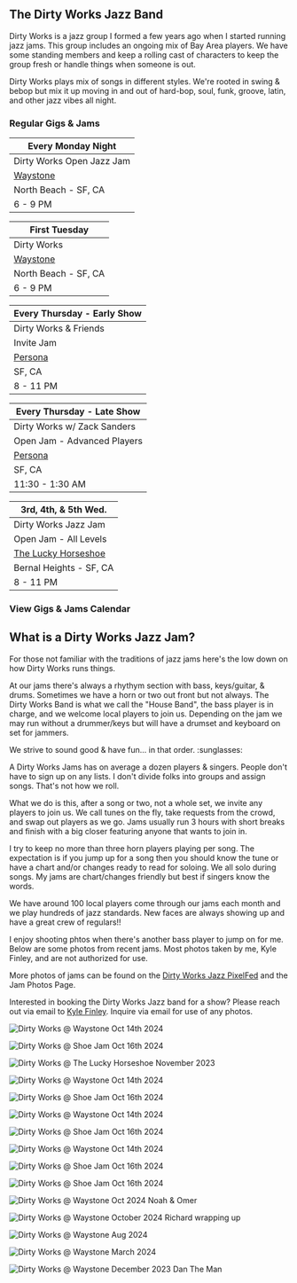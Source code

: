 <div class="container text-center">
  <h2>The Dirty Works Jazz Band</h2>
</div>

  <div class="container">
    <div class="text-center">

<p>
Dirty Works is a jazz group I formed a few years ago when I started running jazz jams. This group includes an ongoing mix of Bay Area players. We have some standing members and keep a rolling cast of characters to keep the group fresh or handle things when someone is out.
</p>
<p>
Dirty Works plays mix of songs in different styles. We're rooted in swing & bebop but mix it up moving in and out of hard-bop, soul, funk, groove, latin, and other jazz vibes all night.
</p>

<h3>Regular Gigs & Jams</h3>

| Every Monday Night
|-
| Dirty Works Open Jazz Jam
| <a href="https://www.waystonesf.com" target="new">Waystone</a>
| North Beach - SF, CA
| 6 - 9 PM

| First Tuesday
|-
| Dirty Works
| <a href="https://www.waystonesf.com" target="new">Waystone</a>
| North Beach - SF, CA
| 6 - 9 PM

| Every Thursday - Early Show
|-
| Dirty Works & Friends
| Invite Jam
| <a href="https://www.persona-sf.com" target="new">Persona</a>
| SF, CA
| 8 - 11 PM

| Every Thursday - Late Show
|-
| Dirty Works w/ Zack Sanders
| Open Jam - Advanced Players
| <a href="https://www.persona-sf.com" target="new">Persona</a>
| SF, CA
| 11:30 - 1:30 AM

| 3rd, 4th, & 5th Wed.
|-
| Dirty Works Jazz Jam
| Open Jam - All Levels
| <a href="https://www.theluckyhorseshoebar.com/" target="Shoe">The Lucky Horseshoe</a>
| Bernal Heights - SF, CA
| 8 - 11 PM

</div>

<div class="container text-center">
  <p>
    <h3>
      <router-link to="/music#calendar">View Gigs & Jams Calendar</router-link></h3>
  </p>

<h2>What is a Dirty Works Jazz Jam?</h2>
<p>
For those not familiar with the traditions of jazz jams here's the low down on how Dirty Works runs things. 
</p>
At our jams there's always a rhythym section with bass, keys/guitar, & drums. Sometimes we have a horn or two out front but not always. The Dirty Works Band is what we call the "House Band", the bass player is in charge, and we welcome local players to join us. Depending on the jam we may run without a drummer/keys but will have a drumset and keyboard on set for jammers.
</p>
<p>
We strive to sound good & have fun... in that order. :sunglasses:
</p>
<p>
A Dirty Works Jams has on average a dozen players & singers. People don't have to sign up on any lists. I don't divide folks into groups and assign songs. That's not how we roll. 
</p>
<p>
What we do is this, after a song or two, not a whole set, we invite any players to join us. We call tunes on the fly, take requests from the crowd, and swap out players as we go. Jams usually run 3 hours with short breaks and finish with a big closer featuring anyone that wants to join in.
</p>
<p>
I try to keep no more than three horn players playing per song. The expectation is if you jump up for a song then you should know the tune or have a chart and/or changes ready to read for soloing. We all solo during songs. My jams are chart/changes friendly but best if singers know the words.
</p>
<p>
We have around 100 local players come through our jams each month and we play hundreds of jazz standards. New faces are always showing up and have a great crew of regulars!! 
</p>
<p>I enjoy shooting phtos when there's another bass player to jump on for me. Below are some photos from recent jams. Most photos taken by me, Kyle Finley, and are not authorized for use.
</p>
<p>
More photos of jams can be found on the <a href="https://pixelfed.social/i/web/profile/791341701221125553" target="pixelfed">Dirty Works Jazz PixelFed</a> and the <router-link to="/photos/jazz-jams">Jam Photos Page</router-link>.
</p>
</p>
Interested in booking the Dirty Works Jazz band for a show? Please reach out via email to <a href="mailto:Kyle@KyleFinley.net">Kyle Finley</a>. Inquire via email for use of any photos.
</p>

![Dirty Works @ Waystone Oct 14th 2024](../../../../media/images/articles/dirty-works/2024.10.14_01-Waystone.jpg)

![Dirty Works @ Shoe Jam Oct 16th 2024](../../../../media/images/articles/dirty-works/2024.10.16_11-Shoe_Jam.jpg)

![Dirty Works @ The Lucky Horseshoe November 2023](../../../../media/images/articles/dirty-works/2023.11.16_01-Shoe_Jam.jpg)

![Dirty Works @ Waystone Oct 14th 2024](../../../../media/images/articles/dirty-works/2024.10.14_04-Waystone.jpg)

![Dirty Works @ Shoe Jam Oct 16th 2024](../../../../media/images/articles/dirty-works/2024.10.16_01-Shoe_Jam.jpg)

![Dirty Works @ Waystone Oct 14th 2024](../../../../media/images/articles/dirty-works/2024.10.14_02-Waystone.jpg)

![Dirty Works @ Shoe Jam Oct 16th 2024](../../../../media/images/articles/dirty-works/2024.10.16_04-Shoe_Jam.jpg)

![Dirty Works @ Waystone Oct 14th 2024](../../../../media/images/articles/dirty-works/2024.10.14_03-Waystone.jpg)

![Dirty Works @ Shoe Jam Oct 16th 2024](../../../../media/images/articles/dirty-works/2024.10.16_07-Shoe_Jam.jpg)

![Dirty Works @ Shoe Jam Oct 16th 2024](../../../../media/images/articles/dirty-works/2024.10.16_10-Shoe_Jam.jpg)

![Dirty Works @ Waystone Oct 2024 Noah & Omer](../../../../media/images/articles/dirty-works/2024.10.06_03-Persona.jpg)

![Dirty Works @ Waystone October 2024 Richard wrapping up](../../../../media/images/articles/dirty-works/2024.10.06_02-Persona.jpg)

![Dirty Works @ Waystone Aug 2024](../../../../media/images/articles/dirty-works/2024.08.29_01-Persona.jpg)

![Dirty Works @ Waystone March 2024](../../../../media/images/articles/dirty-works/2024.03-Waystone.jpg)

![Dirty Works @ Waystone December 2023 Dan The Man](../../../../media/images/articles/dirty-works/2023.12.18_02-Waystone.jpg)

</div>

<!-- <div class="container text-center">
  <h2>Recordings</h2>
  <p>Here are a few live recordings of the Dirty Works Jazz Band.</p>
  <p>Not professional recordings. Made with an iPhone sitting somewhere nearby.</p>

  <media-player :tracks="this.$parent.dw_tracks"></media-player>
</div> -->
